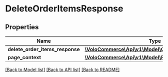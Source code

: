# DeleteOrderItemsResponse

## Properties
Name | Type | Description | Notes
------------ | ------------- | ------------- | -------------
**delete_order_items_response** | [**\VoloCommerce\Api\v1\Model\OrderItemsResponseBean**](OrderItemsResponseBean.md) |  | [optional] 
**page_context** | [**\VoloCommerce\Api\v1\Model\PageContext**](PageContext.md) |  | [optional] 

[[Back to Model list]](../README.md#documentation-for-models) [[Back to API list]](../README.md#documentation-for-api-endpoints) [[Back to README]](../README.md)


